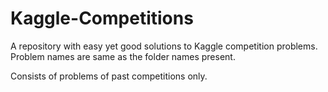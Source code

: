 # Kaggle-Competitions
A repository with easy yet good solutions to Kaggle competition problems. 
Problem names are same as the folder names present. 

Consists of problems of past competitions only.
